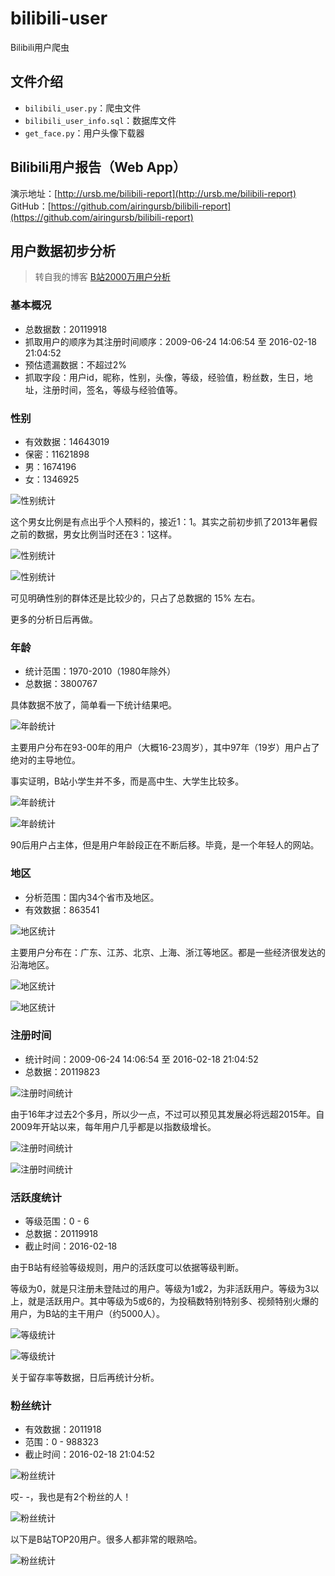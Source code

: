 # bilibili-user

Bilibili用户爬虫

## 文件介绍

* `bilibili_user.py`：爬虫文件
* `bilibili_user_info.sql`：数据库文件
* `get_face.py`：用户头像下载器

## Bilibili用户报告（Web App）

演示地址：[http://ursb.me/bilibili-report](http://ursb.me/bilibili-report)
GitHub：[https://github.com/airingursb/bilibili-report](https://github.com/airingursb/bilibili-report)

## 用户数据初步分析

> 转自我的博客 [B站2000万用户分析](http://ursb.me/2016/02/23/B%E7%AB%992000%E4%B8%87%E7%94%A8%E6%88%B7%E5%88%86%E6%9E%90/)

### 基本概况

- 总数据数：20119918
- 抓取用户的顺序为其注册时间顺序：2009-06-24 14:06:54 至 2016-02-18 21:04:52
- 预估遗漏数据：不超过2%
- 抓取字段：用户id，昵称，性别，头像，等级，经验值，粉丝数，生日，地址，注册时间，签名，等级与经验值等。

### 性别

- 有效数据：14643019
- 保密：11621898
- 男：1674196
- 女：1346925

![性别统计](http://7xkcl8.com1.z0.glb.clouddn.com/ursbbilibili-sex1.png-600.jpg)

这个男女比例是有点出乎个人预料的，接近1：1。其实之前初步抓了2013年暑假之前的数据，男女比例当时还在3：1这样。

![性别统计](http://7xkcl8.com1.z0.glb.clouddn.com/ursbbilibili-sex2.png-600.jpg)

![性别统计](http://7xkcl8.com1.z0.glb.clouddn.com/ursbbilibili-sex3.png-600.jpg)

可见明确性别的群体还是比较少的，只占了总数据的 15% 左右。

更多的分析日后再做。

### 年龄

- 统计范围：1970-2010（1980年除外）
- 总数据：3800767

具体数据不放了，简单看一下统计结果吧。

![年龄统计](http://7xkcl8.com1.z0.glb.clouddn.com/ursbbilibili-age3.png-600.jpg)

主要用户分布在93-00年的用户（大概16-23周岁），其中97年（19岁）用户占了绝对的主导地位。

事实证明，B站小学生并不多，而是高中生、大学生比较多。

![年龄统计](http://7xkcl8.com1.z0.glb.clouddn.com/ursbbilibili-age1.png-600.jpg)

![年龄统计](http://7xkcl8.com1.z0.glb.clouddn.com/ursbbilibili-age2.png-600.jpg)

90后用户占主体，但是用户年龄段正在不断后移。毕竟，是一个年轻人的网站。

### 地区

- 分析范围：国内34个省市及地区。
- 有效数据：863541

![地区统计](http://7xkcl8.com1.z0.glb.clouddn.com/ursbbilibili-place1.png-600.jpg)

主要用户分布在：广东、江苏、北京、上海、浙江等地区。都是一些经济很发达的沿海地区。

![地区统计](http://7xkcl8.com1.z0.glb.clouddn.com/ursbbilibili-place3.png-600.jpg)

![地区统计](http://7xkcl8.com1.z0.glb.clouddn.com/ursbbilibili-place2.png-600.jpg)

### 注册时间

- 统计时间：2009-06-24 14:06:54 至 2016-02-18 21:04:52
- 总数据：20119823

![注册时间统计](http://7xkcl8.com1.z0.glb.clouddn.com/ursbbilibili-reg1.png-600.jpg)

由于16年才过去2个多月，所以少一点，不过可以预见其发展必将远超2015年。自2009年开站以来，每年用户几乎都是以指数级增长。

![注册时间统计](http://7xkcl8.com1.z0.glb.clouddn.com/ursbbilibili-reg2.png-600.jpg)

![注册时间统计](http://7xkcl8.com1.z0.glb.clouddn.com/ursbbilibili-reg3.png-600.jpg)

### 活跃度统计

- 等级范围：0 - 6
- 总数据：20119918
- 截止时间：2016-02-18

由于B站有经验等级规则，用户的活跃度可以依据等级判断。

等级为0，就是只注册未登陆过的用户。等级为1或2，为非活跃用户。等级为3以上，就是活跃用户。其中等级为5或6的，为投稿数特别特别多、视频特别火爆的用户，为B站的主干用户（约5000人）。

![等级统计](http://7xkcl8.com1.z0.glb.clouddn.com/ursbbilibili-level1.png-600.jpg)

![等级统计](http://7xkcl8.com1.z0.glb.clouddn.com/ursbbilibili-level2.png-600.jpg)

关于留存率等数据，日后再统计分析。

### 粉丝统计

- 有效数据：2011918
- 范围：0 - 988323
- 截止时间：2016-02-18 21:04:52

![粉丝统计](http://7xkcl8.com1.z0.glb.clouddn.com/ursbbilibili-fans1.png-600.jpg)

哎- -，我也是有2个粉丝的人！

![粉丝统计](http://7xkcl8.com1.z0.glb.clouddn.com/ursbbilibili-fans4.png-600.jpg)

以下是B站TOP20用户。很多人都非常的眼熟哈。

![粉丝统计](http://7xkcl8.com1.z0.glb.clouddn.com/ursbbilibili-fans3.png-600.jpg)

